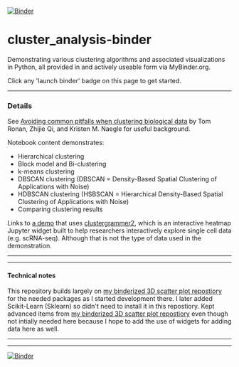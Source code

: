 [![Binder](https://mybinder.org/badge_logo.svg)](https://mybinder.org/v2/gh/fomightez/cluster_analysis-binder/master?filepath=index.ipynb)


# cluster_analysis-binder
Demonstrating various clustering algorithms and associated visualizations in Python, all provided in and actively useable form via MyBinder.org.

Click any 'launch binder' badge on this page to get started.


--------------------------

### Details


See [Avoiding common pitfalls when clustering biological data](https://stke.sciencemag.org/content/9/432/re6) by Tom Ronan, Zhijie Qi, and Kristen M. Naegle for useful background.

Notebook content demonstrates:

- Hierarchical clustering
- Block model and Bi-clustering
- k-means clustering
- DBSCAN clustering (DBSCAN = Density-Based Spatial Clustering of Applications with Noise)
- HDBSCAN clustering (HSBSCAN = Hierarchical Density-Based Spatial Clustering of Applications with Noise)
- Comparing clustering results



Links to [a demo](https://github.com/cornhundred/citibike-clustergrammer2) that uses [clustergrammer2](https://clustergrammer.readthedocs.io/clustergrammer2.html), which is an interactive heatmap Jupyter widget built to help researchers interactively explore single cell data (e.g. scRNA-seq). Although that is not the type of data used in the demonstration.

-----

-----

#### Technical notes

This repository builds largely on [my binderized 3D scatter plot repostiory](https://github.com/fomightez/3Dscatter_plot-binder) for the needed packages as I started development there. I later added Scikit-Learn (Sklearn) so didn't need to install it in this repostiory. Kept advanced items from [my binderized 3D scatter plot repostiory](https://github.com/fomightez/3Dscatter_plot-binder) even though not intially needed here because I hope to add the use of widgets for adding data here as well.


-----

-----


[![Binder](https://mybinder.org/badge_logo.svg)](https://mybinder.org/v2/gh/fomightez/cluster_analysis-binder/master?filepath=index.ipynb)